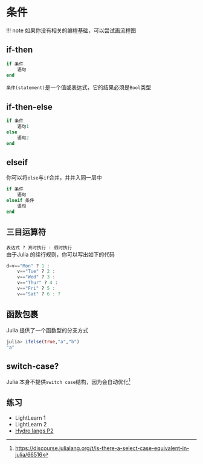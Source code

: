 # 条件
!!! note
    如果你没有相关的编程基础，可以尝试画流程图

## if-then
```jl
if 条件
    语句
end
```
`条件(statement)`是一个值或表达式，它的结果必须是`Bool`类型

## if-then-else
```jl
if 条件
    语句1
else
    语句2
end
```

## elseif
你可以将`else`与`if`合并，并并入同一层中
```jl
if 条件
    语句
elseif 条件
    语句
end
```

## 三目运算符
`表达式 ? 真时执行 : 假时执行`\
由于Julia 的续行规则，你可以写出如下的代码
```jl
d=v=="Mon" ? 1 :
    v=="Tue" ? 2 :
    v=="Wed" ? 3 :
    v=="Thur" ? 4 :
    v=="Fri" ? 5 :
    v=="Sat" ? 6 : 7
```

## 函数包裹
Julia 提供了一个函数型的分支方式
```jl
julia> ifelse(true,"a","b")
"a"
```

## switch-case?
Julia 本身不提供`switch case`结构，因为会自动优化[^1]

## 练习
- LightLearn 1
- LightLearn 2
- [Hydro langs P2](https://hydro.ac/d/langs/p/P2)

[^1]: https://discourse.julialang.org/t/is-there-a-select-case-equivalent-in-julia/66516

